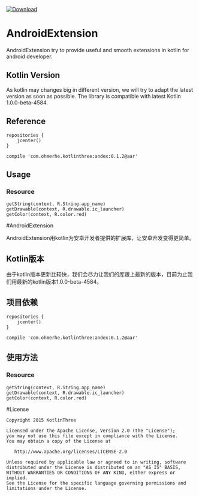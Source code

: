 [ ![Download](https://api.bintray.com/packages/ohmerhe/maven/andex/images/download.svg) ](https://bintray.com/ohmerhe/maven/andex/_latestVersion) 

# AndroidExtension

AndroidExtension try to provide useful and smooth extensions in kotlin for android developer.

## Kotlin Version

As kotlin may changes big in different version, we will try to adapt the latest version as soon as possible. The library
 is compatible with latest Kotlin 1.0.0-beta-4584. 

## Reference

```
repositories {
    jcenter()
}

compile 'com.ohmerhe.kotlinthree:andex:0.1.2@aar'
```

## Usage

### Resource

```
getString(context, R.String.app_name)
getDrawable(context, R.drawable.ic_launcher)
getColor(context, R.color.red)
```

#AndroidExtension

AndroidExtension用kotlin为安卓开发者提供的扩展库，让安卓开发变得更简单。

## Kotlin版本

由于kotlin版本更新比较快，我们会尽力让我们的库跟上最新的版本，目前为止我们用最新的kotlin版本1.0.0-beta-4584。

## 项目依赖

```
repositories {
    jcenter()
}

compile 'com.ohmerhe.kotlinthree:andex:0.1.2@aar'
```

## 使用方法

### Resource

```
getString(context, R.String.app_name)
getDrawable(context, R.drawable.ic_launcher)
getColor(context, R.color.red)
```

#License


    Copyright 2015 KotlinThree

    Licensed under the Apache License, Version 2.0 (the "License");
    you may not use this file except in compliance with the License.
    You may obtain a copy of the License at

       http://www.apache.org/licenses/LICENSE-2.0

    Unless required by applicable law or agreed to in writing, software
    distributed under the License is distributed on an "AS IS" BASIS,
    WITHOUT WARRANTIES OR CONDITIONS OF ANY KIND, either express or implied.
    See the License for the specific language governing permissions and
    limitations under the License.